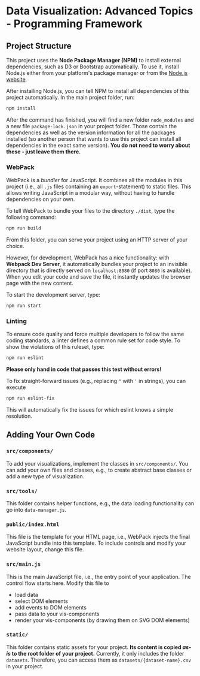 # Data Visualization: Advanced Topics - Programming Framework

## Project Structure

This project uses the __Node Package Manager (NPM)__  to install external dependencies, such as D3 or Bootstrap automatically.
To use it, install Node.js either from your platform's package manager or from the [Node.js website](https://nodejs.org/).

After installing Node.js, you can tell NPM to install all dependencies of this project automatically.
In the main project folder, run:
```bash
npm install
```

After the command has finished, you will find a new folder `node_modules` and a new file `package-lock.json` in your project folder.
Those contain the dependencies as well as the version information for all the packages installed (so another person that wants to use this project can install all dependencies in the exact same version).
__You do not need to worry about these - just leave them there.__

### WebPack

WebPack is a _bundler_ for JavaScript.
It combines all the modules in this project (i.e., all `.js` files containing an `export`-statement) to static files.
This allows writing JavaScript in a modular way, without having to handle dependencies on your own.

To tell WebPack to bundle your files to the directory `./dist`, type the following command:
```bash
npm run build
```

From this folder, you can serve your project using an HTTP server of your choice.

However, for development, WebPack has a nice functionality: with __Webpack Dev Server__, it automatically bundles your project to an invisible directory that is directly served on `localhost:8080` (if port `8080` is available).
When you edit your code and save the file, it instantly updates the browser page with the new content.

To start the development server, type:
```bash
npm run start
```

### Linting

To ensure code quality and force multiple developers to follow the same coding standards, a linter defines a common rule set for code style.
To show the violations of this ruleset, type:
```bash
npm run eslint
```
__Please only hand in code that passes this test without errors!__

To fix straight-forward issues (e.g., replacing `"` with `'` in strings), you can execute
```bash
npm run eslint-fix
```
This will automatically fix the issues for which eslint knows a simple resolution.


## Adding Your Own Code

### `src/components/`

To add your visualizations, implement the classes in `src/components/`.
You can add your own files and classes, e.g., to create abstract base classes or add a new type of visualization.

### `src/tools/`

This folder contains helper functions, e.g., the data loading functionality can go into `data-manager.js`.

### `public/index.html`

This file is the template for your HTML page, i.e., WebPack injects the final JavaScript bundle into this template.
To include controls and modify your website layout, change this file.

### `src/main.js`

This is the main JavaScript file, i.e., the entry point of your application.
The control flow starts here.
Modify this file to
* load data
* select DOM elements
* add events to DOM elements
* pass data to your vis-components
* render your vis-components (by drawing them on SVG DOM elements)

### `static/`

This folder contains static assets for your project.
__Its content is copied _as-is_ to the root folder of your project.__
Currently, it only includes the folder `datasets`.
Therefore, you can access them as `datasets/{dataset-name}.csv` in your project.
